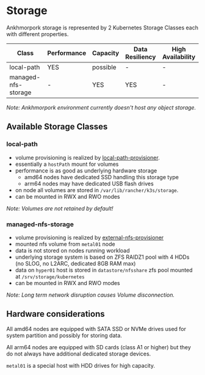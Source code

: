 # Storage



Ankhmorpork storage is represented by 2 Kubernetes Storage Classes each with different properties.

Class      | Performance | Capacity  | Data Resiliency | High Availability 
-----------|------------------|-----------|-----------|-----------
local-path | YES              | possible  |-|-
managed-nfs-storage        | - |   YES     |YES|-

_Note: Ankhmorpork environment currently doesn't host any object storage._

## Available Storage Classes

### local-path

- volume provisioning is realized by [local-path-provisioner](https://github.com/rancher/local-path-provisioner).
- essentially a `hostPath` mount for volumes
- performance is as good as underlying hardware storage
  - amd64 nodes have dedicated SSD handling this storage type
  - arm64 nodes may have dedicated USB flash drives
- on node all volumes are stored in `/var/lib/rancher/k3s/storage`.
- can be mounted in RWX and RWO modes

_Note: Volumes are not retained by default!_

### managed-nfs-storage

- volume provisioning is realized by [external-nfs-provisioner](https://github.com/kubernetes-sigs/nfs-subdir-external-provisioner)
- mounted nfs volume from `metal01` node
- data is not stored on nodes running workload
- underlying storage system is based on ZFS RAIDZ1 pool with 4 HDDs (no SLOG, no L2ARC, dedicated 8GB RAM max)
- data on `hyper01` host is stored in `datastore/nfsshare` zfs pool mounted at `/srv/storage/kubernetes`
- can be mounted in RWX and RWO modes

_Note: Long term network disruption causes Volume disconnection._

## Hardware considerations

All amd64 nodes are equipped with SATA SSD or NVMe drives used for system partition and possibly for storing data.

All arm64 nodes are equipped with SD cards (class A1 or higher) but they do not always have additional dedicated storage devices.

`metal01` is a special host with HDD drives for high capacity.
